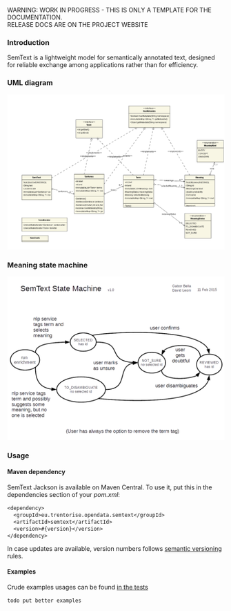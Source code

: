 <p class="jadoc-to-strip">
WARNING: WORK IN PROGRESS - THIS IS ONLY A TEMPLATE FOR THE DOCUMENTATION. <br/>
RELEASE DOCS ARE ON THE PROJECT WEBSITE
</p>


### Introduction

SemText is a lightweight model for semantically annotated text, designed for reliable exchange among applications rather than for efficiency. 

### UML diagram

<p align="center">
<img alt="semtext uml diagram" src="img/semtext-uml.png">
</p>

### Meaning state machine

<p align="center">
<img width="700px" alt="semtext meaning state machine" src="img/semtext-state-machine.png">
</p>


### Usage

#### Maven dependency

SemText Jackson is available on Maven Central. To use it, put this in the dependencies section of your _pom.xml_: 


```
<dependency>
  <groupId>eu.trentorise.opendata.semtext</groupId>
  <artifactId>semtext</artifactId>
  <version>#{version}</version>            
</dependency>
```

In case updates are available, version numbers follows [semantic versioning](http://semver.org/) rules.

#### Examples

Crude examples usages can be found [in the tests](../../src/test/java/eu/trentorise/opendata/semantics/nlp/test/model/SemTextTest.java
)

```
todo put better examples
```